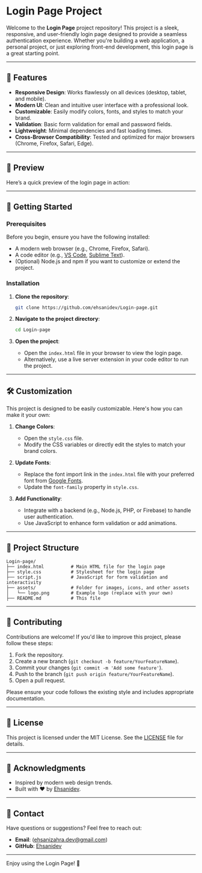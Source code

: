 # Login Page Project

Welcome to the **Login Page** project repository! This project is a sleek, responsive, and user-friendly login page designed to provide a seamless authentication experience. Whether you're building a web application, a personal project, or just exploring front-end development, this login page is a great starting point.

---

## 🌟 Features

- **Responsive Design**: Works flawlessly on all devices (desktop, tablet, and mobile).
- **Modern UI**: Clean and intuitive user interface with a professional look.
- **Customizable**: Easily modify colors, fonts, and styles to match your brand.
- **Validation**: Basic form validation for email and password fields.
- **Lightweight**: Minimal dependencies and fast loading times.
- **Cross-Browser Compatibility**: Tested and optimized for major browsers (Chrome, Firefox, Safari, Edge).

---

## 📸 Preview

Here’s a quick preview of the login page in action:



---

## 🚀 Getting Started

### Prerequisites

Before you begin, ensure you have the following installed:
- A modern web browser (e.g., Chrome, Firefox, Safari).
- A code editor (e.g., [VS Code](https://code.visualstudio.com/), [Sublime Text](https://www.sublimetext.com/)).
- (Optional) Node.js and npm if you want to customize or extend the project.

### Installation

1. **Clone the repository**:
   ```bash
   git clone https://github.com/ehsanidev/Login-page.git
   ```

2. **Navigate to the project directory**:
   ```bash
   cd Login-page
   ```

3. **Open the project**:
   - Open the `index.html` file in your browser to view the login page.
   - Alternatively, use a live server extension in your code editor to run the project.

---

## 🛠️ Customization

This project is designed to be easily customizable. Here's how you can make it your own:

1. **Change Colors**:
   - Open the `style.css` file.
   - Modify the CSS variables or directly edit the styles to match your brand colors.

2. **Update Fonts**:
   - Replace the font import link in the `index.html` file with your preferred font from [Google Fonts](https://fonts.google.com/).
   - Update the `font-family` property in `style.css`.

3. **Add Functionality**:
   - Integrate with a backend (e.g., Node.js, PHP, or Firebase) to handle user authentication.
   - Use JavaScript to enhance form validation or add animations.

---

## 📂 Project Structure

```
Login-page/
├── index.html          # Main HTML file for the login page
├── style.css           # Stylesheet for the login page
├── script.js           # JavaScript for form validation and interactivity
├── assets/             # Folder for images, icons, and other assets
│   └── logo.png        # Example logo (replace with your own)
├── README.md           # This file
```

---

## 🤝 Contributing

Contributions are welcome! If you'd like to improve this project, please follow these steps:

1. Fork the repository.
2. Create a new branch (`git checkout -b feature/YourFeatureName`).
3. Commit your changes (`git commit -m 'Add some feature'`).
4. Push to the branch (`git push origin feature/YourFeatureName`).
5. Open a pull request.

Please ensure your code follows the existing style and includes appropriate documentation.

---

## 📄 License

This project is licensed under the MIT License. See the [LICENSE](LICENSE) file for details.

---

## 🙏 Acknowledgments

- Inspired by modern web design trends.
- Built with ❤️ by [Ehsanidev](https://github.com/ehsanidev).

---

## 📧 Contact

Have questions or suggestions? Feel free to reach out:
- **Email**: (ehsanizahra.dev@gmail.com)
- **GitHub**: [Ehsanidev](https://github.com/ehsanidev)

---

Enjoy using the Login Page! 🎉
